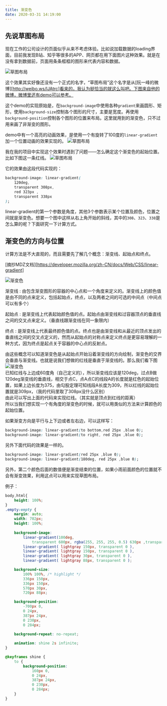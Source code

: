 ```yaml
---
title: 渐变色
date: 2020-03-31 14:19:00
---
```

## 先说草图布局
现在工作的公司设计的页面似乎从来不考虑体验。比如说加载数据的loading界面，目前我发现B站、知乎等很多的APP、网页都在用下面图片这种效果。就是在没有拿到数据前，页面用条条框框的图形来代表内容和数据。

![草图布局](linear-gradient-1.jpg) 

这个效果其实好像还没有一个正式的名字，“草图布局”这个名字是从[阮一峰的微博][http://weibo.ws/lJAtrc]看来的，我认为挺恰当的就这么叫吧。下图来自他的微博，微博里还有demo可以参考。

这个demo的实现原始是，在`background-image`中使用各种`gradient`来画圆形、矩形，使用`background-size`控制各个图形的尺寸，主要是宽度。再使用`background-position`控制各个图形的位置来布局。这里就用到的渐变色，只不过用来画了非渐变的图形。
  
demo中有一个高亮的动画效果，是使用一个有旋转了100度的`linear-gradient`加一个位置动画的效果实现的。
![草图布局](linear-gradient-3.gif)

我在我的项目中实现这个效果时遇到了问题——怎么确定这个渐变色的起始位置。比如下图这一条红线。
![草图布局](linear-gradient-4.gif)

它的效果由这段代码实现的：
```css
background-image: linear-gradient(
	120deg, 
	transparent 308px, 
	red 323px ,
	transparent 338px
);
```
linear-gradient的第一个参数是角度，其他3个参数表示某个位置及颜色，位置之间就是渐变色。想要一个图中这样从右上角开始的斜线，其中的`308`、`323`、`338`是怎么算的呢？下面研究一下计算方式。

## 渐变色的方向与位置
计算方法是不大直观的，而且需要先了解几个概念：渐变线、起始点和终点。

[摘抄MDZ文档][https://developer.mozilla.org/zh-CN/docs/Web/CSS/linear-gradient]

![渐变色](linear-gradient-2.png)

渐变线
:	由包含渐变图形的容器的中心点和一个角度来定义的。渐变线上的颜色值是由不同的点来定义，包括起始点，终点，以及两者之间的可选的中间点（中间点可以有多个）

起始点
:	是渐变线上代表起始颜色值的点。起始点由渐变线和过容器顶点的垂直线之间的交叉点来定义。（垂直线跟渐变线在同一象限内）

终点
:	是渐变线上代表最终颜色值的点。终点也是由渐变线和从最近的顶点发出的垂直线之间的交叉点定义的，然而从起始点的对称点来定义终点是更容易理解的一种方式，因为终点是起点关于容器的中心点的反射点。

由这些概念可以知道渐变色是从起始点开始沿着渐变线的方向绘制，渐变色的交界会垂直与渐变线。也就是说我们想做的红线是垂直于渐变线的。那么我们看下图
![渐变色](linear-gradient-5.gif)    
已知红线与上边成60度角（自己定义的），所以渐变线应该是120deg，过点B做120deg渐变线的垂直线，相交于点C，点A点C的线段A的长度就是红色的起始位置，如果上边长度为375，由勾股定理可知线段A长度为309，所以红线的起始位置就是309px，（我的代码里取了308px没什么区别）  
由此可以写出上面的代码来实现红线。（其实就是顶点到红线的距离）  
所以当我们想实现一个有角度的渐变色的时候，就可以用类似的方法来计算颜色的起始位置。  

如果渐变方向是平行与上下边或者左右边，可以这样写：
```css
background-image: linear-gradient(to bottom,red 25px ,blue 0);
background-image: linear-gradient(to right, red 25px ,blue 0);
```

另外下面代码的效果是一样的。
```css
background-image: linear-gradient(red 25px ,blue 0);
background-image: linear-gradient(180deg, red 25px ,blue 0);
```

另外，第二个颜色后面的数值便是渐变结束的位置，如果小雨前面颜色的位置就不会有渐变效果，利用这点可以用来实现草图布局。

例子：
```css
body,html{
	height: 100%;
}
.empty:empty {
	margin: auto;
	width: 702px;
	height: 100%;
	
	background-image:
		linear-gradient(100deg, 
			transparent 600px, rgba(255, 255, 255, 0.5) 630px ,transparent 660px),
		linear-gradient( lightgray 150px, transparent 0 ),
		linear-gradient( lightgray 150px, transparent 0 ),
		linear-gradient( lightgray 30px, transparent 0 ),
		linear-gradient( lightgray 88px, transparent 0 );

	background-size:
		100% 100%, /* highlight */
		336px 150px,
		336px 150px,
		570px 30px,
		720px 88px;

	background-position:
		-700px 0,
		0 24px,
		387px 24px,
		0 230px,
		0 284px;
	
	background-repeat: no-repeat;

	animation: shine 2s infinite;
}

@keyframes shine {
	to {
		background-position:
			160px 0,
			0 24px,
			387px 24px,
			0 230px,
			0 284px;
	}
}
```
